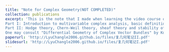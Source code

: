 ```yaml
---
title: "Note for Complex Geometry(NOT COMPLETED)"
collection: publications
excerpt: 'This is the note that I made when learning the video course of complex geometry taught by [Prof. Zhang Xi](https://dsxt.ustc.edu.cn/zj_ywjs.asp?zzid=3631) in 2020SP semester. The video can be found [here](https://tysunseven.github.io/video/Complex%20Geometry%202020S.html). The note is divided into two parts.   <br>
Part I: Introduction to multivariable complex analysis, basic definition of complex manifold and Kahler manifold, connection and curvature, differential operator on complex manifold.   
Part II: Hodge theory, Chern-Weil theory, sheaf theory and stability of vector bundle, line bundle and vanishing theorem, Hermitian-Einstein bundle, Donaldson-Uhlenbeck-Yau theorem and  Calabi-Yau theorem.   
One may consult "Differential Geometry of Complex Vector Bundles" by Kobayashi for Chapter 1 to 7 of this course. '
paperurl: 'http://LyuChangle2006.github.io/files/复几何笔记II.pdf'
slidesurl: 'http://LyuChangle2006.github.io/files/复几何笔记I.pdf'
---
```


